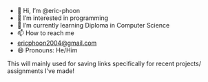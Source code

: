 - 👋 Hi, I’m @eric-phoon
- 👀 I’m interested in programming
- 🌱 I’m currently learning Diploma in Computer Science
- 📫 How to reach me
- ericphoon2004@gmail.com
- 😄 Pronouns: He/Him

This will mainly used for saving links specifically for recent projects/ assignments I've made!

